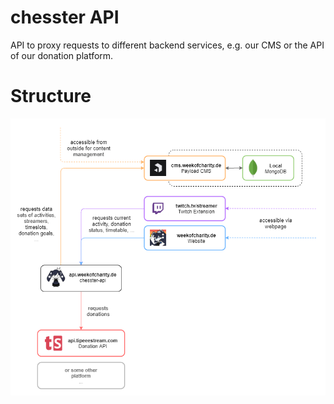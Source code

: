 # chesster API

API to proxy requests to different backend services, e.g. our CMS or the API of our donation platform.

# Structure

![woc system diagram](.github/assets/woc-system.png)